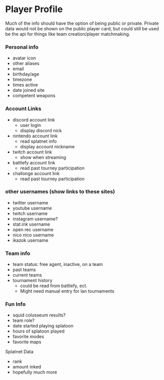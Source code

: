 # Player Profile

Much of the info should have the option of being public or private.  Private data would not be shown on the public player card, but could still be used be the api for things like team creation/player matchmaking.

### Personal info
* avatar icon
* other aliases
* email
* birthday/age
* timezone
* times active
* date joined site
* competent weapons

### Account Links
* discord account link
  * user login
  * display discord nick
* nintendo account link
  * read splatnet info
  * display account nickname
* twitch account link
  * show when streaming
* battlefy account link
  * read past tourney participation
* challonge account link
  * read past tourney participation

### other usernames (show links to these sites)
* twitter username
* youtube username
* twitch username
* instagram username?
* stat.ink username
* open rec username
* nico nico username
* ikazok username

### Team info
* team status: free agent, inactive, on a team
* past teams
* current teams
* tournament history
  * could be read from battlefy, ect.  
  * Might need manual entry for lan tournaments

### Fun Info
* squid colusseum results?
* team role?
* date started playing splatoon
* hours of splatoon played
* favorite modes
* favorite maps

Splatnet Data
* rank
* amount inked
* hopefully much more
